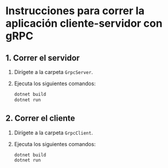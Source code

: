# Instrucciones para correr la aplicación cliente-servidor con gRPC

## 1. Correr el servidor

1. Dirígete a la carpeta `GrpcServer`.
2. Ejecuta los siguientes comandos:

    ```bash
    dotnet build
    dotnet run
    ```

## 2. Correr el cliente

1. Dirígete a la carpeta `GrpcClient`.
2. Ejecuta los siguientes comandos:

    ```bash
    dotnet build
    dotnet run
    ```

